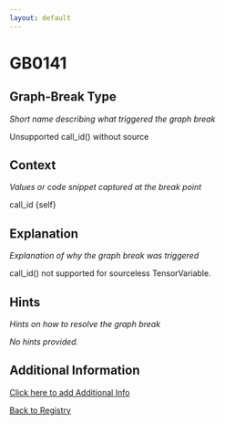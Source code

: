 ```yaml
---
layout: default
---
```

# GB0141

## Graph-Break Type
*Short name describing what triggered the graph break*

Unsupported call_id() without source

## Context
*Values or code snippet captured at the break point*

call_id {self}

## Explanation
*Explanation of why the graph break was triggered*

call_id() not supported for sourceless TensorVariable.

## Hints
*Hints on how to resolve the graph break*

*No hints provided.*


## Additional Information

<!-- ADDITIONAL INFORMATION START - Add custom information below this line -->

<!-- ADDITIONAL INFORMATION END -->


[Click here to add Additional Info](https://github.com/pytorch-labs/compile-graph-break-site/edit/main/docs/gb/gb0141.md)

[Back to Registry](../index.html)
